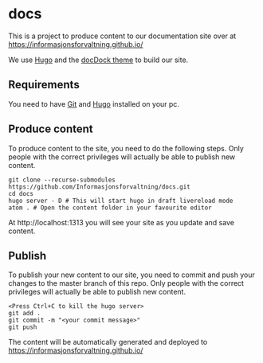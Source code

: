 # docs

This is a project to produce content to our documentation site over at https://informasjonsforvaltning.github.io/

We use [Hugo](https://gohugo.io/) and the [docDock theme](http://docdock.netlify.com/) to build our site.
## Requirements
You need to have [Git](https://git-scm.com/) and [Hugo](https://gohugo.io/) installed on your pc.
## Produce content
To produce content to the site, you need to do the following steps. Only people with the correct privileges will actually be able to publish new content.
```
git clone --recurse-submodules https://github.com/Informasjonsforvaltning/docs.git
cd docs
hugo server - D # This will start hugo in draft livereload mode
atom . # Open the content folder in your favourite editor
```
At http://localhost:1313 you will see your site as you update and save content.
## Publish
To publish your new content to our site, you need to commit and push your changes to the master branch of this repo. Only people with the correct privileges will actually be able to publish new content.
```
<Press Ctrl+C to kill the hugo server>
git add .
git commit -m "<your commit message>"
git push
```
The content will be automatically generated and deployed to https://informasjonsforvaltning.github.io/

